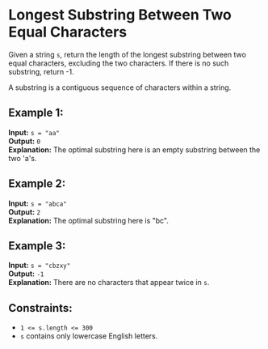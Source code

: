 # Longest Substring Between Two Equal Characters

Given a string `s`, return the length of the longest substring between two equal characters, excluding the two characters. If there is no such substring, return -1.

A substring is a contiguous sequence of characters within a string.

## Example 1:

**Input:** `s = "aa"`  
**Output:** `0`  
**Explanation:** The optimal substring here is an empty substring between the two 'a's.

## Example 2:

**Input:** `s = "abca"`  
**Output:** `2`  
**Explanation:** The optimal substring here is "bc".

## Example 3:

**Input:** `s = "cbzxy"`  
**Output:** `-1`  
**Explanation:** There are no characters that appear twice in `s`.

## Constraints:

- `1 <= s.length <= 300`
- `s` contains only lowercase English letters.
